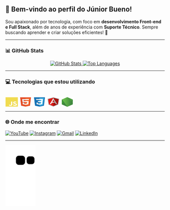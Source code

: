 ## 👋 Bem-vindo ao perfil do Júnior Bueno!

Sou apaixonado por tecnologia, com foco em **desenvolvimento Front-end e Full Stack**, além de anos de experiência com **Suporte Técnico**. Sempre buscando aprender e criar soluções eficientes! 🚀

---

### 📊 GitHub Stats

<div align="center">
  <a href="https://github.com/juniorbueno1988">
    <img height="180em" src="https://github-readme-stats.vercel.app/api?username=juniorbueno1988&show_icons=true&theme=tokyonight&include_all_commits=true&count_private=true" alt="GitHub Stats"/>
    <img height="180em" src="https://github-readme-stats.vercel.app/api/top-langs/?username=juniorbueno1988&layout=compact&langs_count=6&theme=tokyonight" alt="Top Languages"/>
  </a>
</div>

---

### 💻 Tecnologias que estou utilizando

<div style="display: inline_block"><br>
  <img align="center" alt="JavaScript" height="30" width="40" src="https://raw.githubusercontent.com/devicons/devicon/master/icons/javascript/javascript-plain.svg">
  <img align="center" alt="HTML5" height="30" width="40" src="https://raw.githubusercontent.com/devicons/devicon/master/icons/html5/html5-original.svg">
  <img align="center" alt="CSS3" height="30" width="40" src="https://raw.githubusercontent.com/devicons/devicon/master/icons/css3/css3-original.svg">
  <img align="center" alt="Angular" height="30" width="40" src="https://raw.githubusercontent.com/devicons/devicon/master/icons/angularjs/angularjs-original.svg">
  <img align="center" alt="Node.js" height="30" width="40" src="https://raw.githubusercontent.com/devicons/devicon/master/icons/nodejs/nodejs-original.svg">
</div>

---

### 🌐 Onde me encontrar

<div> 
  <a href="https://www.youtube.com/channel/UCfGUC32NWl37f2LiwyMpChQ" target="_blank"><img src="https://img.shields.io/badge/YouTube-FF0000?style=for-the-badge&logo=youtube&logoColor=white" alt="YouTube"></a>
  <a href="https://instagram.com/juniorbueno1988" target="_blank"><img src="https://img.shields.io/badge/Instagram-%23E4405F?style=for-the-badge&logo=instagram&logoColor=white" alt="Instagram"></a>
  <a href="mailto:juniorbueno1988@gmail.com" target="_blank"><img src="https://img.shields.io/badge/Gmail-D14836?style=for-the-badge&logo=gmail&logoColor=white" alt="Gmail"></a>
  <a href="https://www.linkedin.com/in/j%C3%BAnior-bueno-4b72632a0/" target="_blank"><img src="https://img.shields.io/badge/LinkedIn-0077B5?style=for-the-badge&logo=linkedin&logoColor=white" alt="LinkedIn"></a> 
</div>

---

![Snake animation](https://github.com/juniorbueno1988/juniorbueno1988/blob/output/github-contribution-grid-snake.svg)
